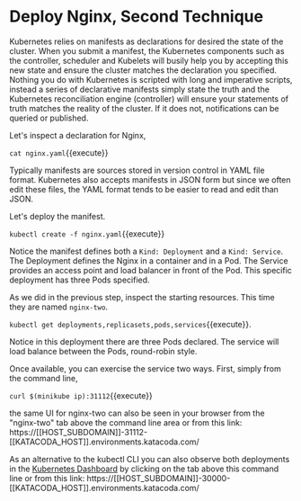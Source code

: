# Deploy Nginx, Second Technique #

Kubernetes relies on manifests as declarations for desired the state of the cluster. When you submit a manifest, the Kubernetes components such as the controller, scheduler and Kubelets will busily help you by accepting this new state and ensure the cluster matches the declaration you specified. Nothing you do with Kubernetes is scripted with long and imperative scripts, instead a series of declarative manifests simply state the truth and the Kubernetes reconciliation engine (controller) will ensure your statements of truth matches the reality of the cluster. If it does not, notifications can be queried or published.

Let's inspect a declaration for Nginx,

`cat nginx.yaml`{{execute}}

Typically manifests are sources stored in version control in YAML file format. Kubernetes also accepts manifests in JSON form but since we often edit these files, the YAML format tends to be easier to read and edit than JSON.

Let's deploy the manifest.

`kubectl create -f nginx.yaml`{{execute}}

Notice the manifest defines both a `Kind: Deployment` and a `Kind: Service`. The Deployment defines the Nginx in a container and in a Pod. The Service provides an access point and load balancer in front of the Pod. This specific deployment has three Pods specified.

As we did in the previous step, inspect the starting resources. This time they are named `nginx-two`.

`kubectl get deployments,replicasets,pods,services`{{execute}}.

Notice in this deployment there are three Pods declared. The service will load balance between the Pods, round-robin style.

Once available, you can exercise the service two ways. First, simply from the command line,

`curl $(minikube ip):31112`{{execute}}

the same UI for nginx-two can also be seen in your browser from the "nginx-two" tab above the command line area or from this link: https://[[HOST_SUBDOMAIN]]-31112-[[KATACODA_HOST]].environments.katacoda.com/

As an alternative to the kubectl CLI you can also observe both deployments in the [Kubernetes Dashboard](https://[[HOST_SUBDOMAIN]]-30000-[[KATACODA_HOST]].environments.katacoda.com/) by clicking on the tab above this command line or from this link: https://[[HOST_SUBDOMAIN]]-30000-[[KATACODA_HOST]].environments.katacoda.com/